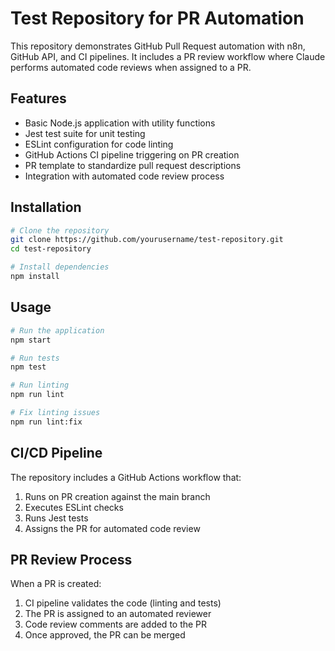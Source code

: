 # Test Repository for PR Automation

This repository demonstrates GitHub Pull Request automation with n8n, GitHub API, and CI pipelines. It includes a PR review workflow where Claude performs automated code reviews when assigned to a PR.

## Features

- Basic Node.js application with utility functions
- Jest test suite for unit testing
- ESLint configuration for code linting
- GitHub Actions CI pipeline triggering on PR creation
- PR template to standardize pull request descriptions
- Integration with automated code review process

## Installation

```bash
# Clone the repository
git clone https://github.com/yourusername/test-repository.git
cd test-repository

# Install dependencies
npm install
```

## Usage

```bash
# Run the application
npm start

# Run tests
npm test

# Run linting
npm run lint

# Fix linting issues
npm run lint:fix
```

## CI/CD Pipeline

The repository includes a GitHub Actions workflow that:

1. Runs on PR creation against the main branch
2. Executes ESLint checks
3. Runs Jest tests
4. Assigns the PR for automated code review

## PR Review Process

When a PR is created:

1. CI pipeline validates the code (linting and tests)
2. The PR is assigned to an automated reviewer
3. Code review comments are added to the PR
4. Once approved, the PR can be merged